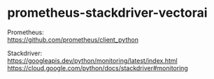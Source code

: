 # prometheus-stackdriver-vectorai

Prometheus:  
https://github.com/prometheus/client_python

Stackdriver:  
https://googleapis.dev/python/monitoring/latest/index.html
https://cloud.google.com/python/docs/stackdriver#monitoring
